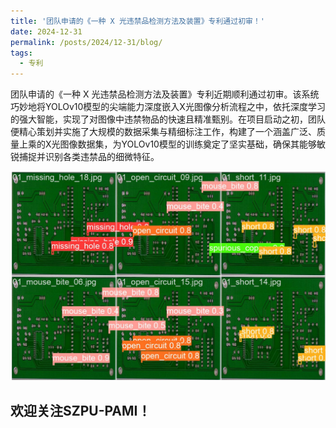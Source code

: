 ```yaml
---
title: '团队申请的《一种 X 光违禁品检测方法及装置》专利通过初审！'
date: 2024-12-31
permalink: /posts/2024/12-31/blog/
tags:
  - 专利
---
```


团队申请的《一种 X 光违禁品检测方法及装置》专利近期顺利通过初审。该系统巧妙地将YOLOv10模型的尖端能力深度嵌入X光图像分析流程之中，依托深度学习的强大智能，实现了对图像中违禁物品的快速且精准甄别。在项目启动之初，团队便精心策划并实施了大规模的数据采集与精细标注工作，构建了一个涵盖广泛、质量上乘的X光图像数据集，为YOLOv10模型的训练奠定了坚实基础，确保其能够敏锐捕捉并识别各类违禁品的细微特征。

<!-- 在这里添加图片 -->
<div class="archive__image">
  <img src='/resources/PCB-det.png' alt="实测效果图" style="max-width: 100%; height: auto;" />
</div>


欢迎关注SZPU-PAMI！
------

